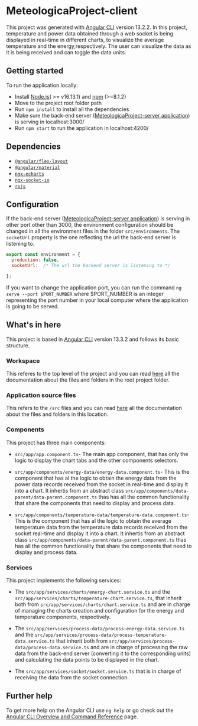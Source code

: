 # MeteologicaProject-client

This project was generated with [Angular CLI](https://github.com/angular/angular-cli) version 13.2.2.
In this project, temperature and power data obtained through a web socket is being displayed in real-time in different charts, to visualize the average temperature and the energy,respectively. The user can visualize the data as it is being received and can toggle the data units.

## Getting started

To run the application locally:

- Install [Node.js](https://nodejs.org/en/download/)( >= v16.13.1) and [npm](https://www.npmjs.com/) (>=8.1.2)
- Move to the project root folder path
- Run `npm install` to install all the dependencies
- Make sure the back-end server ([MeteologicaProject-server application][back-end repo]) is serving in localhost:3000/
- Run `npm start` to run the application in localhost:4200/

## Dependencies

- [`@angular/flex-layout`](https://github.com/angular/flex-layout)
- [`@angular/material`](https://github.com/angular/components)
- [`ngx-echarts`](https://github.com/xieziyu/ngx-echarts)
- [`ngx-socket-io`](https://github.com/rodgc/ngx-socket-io)
- [`rxjs`](https://github.com/reactivex/rxjs)

## Configuration

If the back-end server ([MeteologicaProject-server application][back-end repo]) is serving in other port other than 3000, the environment configuration should be changed in all the environment files in the folder `src/environments`.
The `socketUrl` property is the one reflecting the url the back-end server is listening to.

```js
export const environment = {
  production: false,
  socketUrl:  /* The url the backend server is listening to */

};
```

If you want to change the application port, you can run the command `ng serve --port $PORT_NUMBER` where $PORT_NUMBER is an integer representing the port number in your local computer where the application is going to be served.

## What's in here

This project is based in [Angular CLI](https://github.com/angular/angular-cli) version 13.3.2 and follows its basic structure.

### Workspace

This referes to the top level of the project and you can read [here](https://angular.io/guide/file-structure#workspace-configuration-files) all the documentation about the files and folders in the root project folder.

### Application source files

This refers to the `/src` files and you can read [here](https://angular.io/guide/file-structure#workspace-configuration-files) all the documentation about the files and folders in this location.

### Components

This project has three main components:

- `src/app/app.component.ts`- The main app component, that has only the logic to display the chart tabs and the other components selectors.

- `src/app/components/energy-data/energy-data.component.ts`- This is the component that has al the logic to obtain the energy data from the power data records received from the socket in real-time and display it into a chart. It inhertis from an abstract class `src/app/components/data-parent/data-parent.component.ts` thas has all the common functionality that share the components that need to display and process data.

- `src/app/components/temperature-data/temperature-data.component.ts`- This is the component that has al the logic to obtain the average temperature data from the temperature data records received from the socket real-time and display it into a chart. It inhertis from an abstract class `src/app/components/data-parent/data-parent.component.ts` thas has all the common functionality that share the components that need to display and process data.

### Services

This project implements the following services:

- The `src/app/services/charts/energy-chart.service.ts` and the `src/app/services/charts/temperature-chart.service.ts`, that inherit both from `src/app/services/charts/chart.service.ts` and are in charge of managing the charts creation and configuration for the energy and temperature components, respectively.

- The `src/app/services/process-data/process-energy-data.service.ts` and the `src/app/services/process-data/process-temperature-data.service.ts` that inherit both from `src/app/services/process-data/process-data.service.ts` and are in charge of processing the raw data from the back-end server (converting it to the corresponding units) and calculating the data points to be displayed in the chart.

- The `src/app/services/socket/socket.service.ts` that is in charge of receiving the data from the socket connection.

## Further help

To get more help on the Angular CLI use `ng help` or go check out the [Angular CLI Overview and Command Reference](https://angular.io/cli) page.

[back-end repo]: https://github.com/carfuentes/MeteologicaProject
